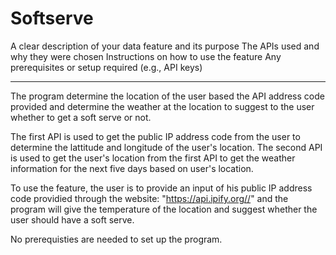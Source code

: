 # Softserve


A clear description of your data feature and its purpose
The APIs used and why they were chosen
Instructions on how to use the feature
Any prerequisites or setup required (e.g., API keys)

-----------

The program determine the location of the user based the API address code provided and determine the weather at the location to suggest to the user whether to get a soft serve or not.

The first API is used to get the public IP address code from the user to determine the lattitude and longitude of the user's location. 
The second API is used to get the user's location from the first API to get the weather information for the next five days based on user's location.

To use the feature, the user is to provide an input of his public IP address code providied through the website: "https://api.ipify.org//" and the program will give the temperature of the location and suggest whether the user should have a soft serve.

No prerequisties are needed to set up the program.
